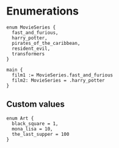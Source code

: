 # Enumerations
```the
enum MovieSeries {
  fast_and_furious,
  harry_potter,
  pirates_of_the_caribbean,
  resident_evil,
  transformers
}

main {
  film1 := MovieSeries.fast_and_furious
  film2: MovieSeries = .harry_potter
}
```

## Custom values
```the
enum Art {
  black_square = 1,
  mona_lisa = 10,
  the_last_supper = 100
}
```
